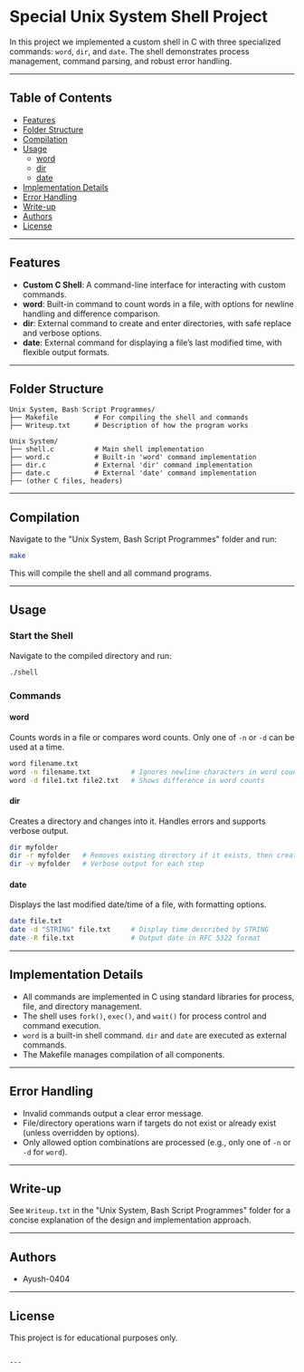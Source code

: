 # Special Unix System Shell Project

In this project we implemented a custom shell in C with three specialized commands: `word`, `dir`, and `date`. The shell demonstrates process management, command parsing, and robust error handling.

---

## Table of Contents

- [Features](#features)
- [Folder Structure](#folder-structure)
- [Compilation](#compilation)
- [Usage](#usage)
  - [word](#word)
  - [dir](#dir)
  - [date](#date)
- [Implementation Details](#implementation-details)
- [Error Handling](#error-handling)
- [Write-up](#write-up)
- [Authors](#authors)
- [License](#license)

---

## Features

- **Custom C Shell**: A command-line interface for interacting with custom commands.
- **word**: Built-in command to count words in a file, with options for newline handling and difference comparison.
- **dir**: External command to create and enter directories, with safe replace and verbose options.
- **date**: External command for displaying a file’s last modified time, with flexible output formats.

---

## Folder Structure

```
Unix System, Bash Script Programmes/
├── Makefile         # For compiling the shell and commands
├── Writeup.txt      # Description of how the program works

Unix System/
├── shell.c          # Main shell implementation
├── word.c           # Built-in 'word' command implementation
├── dir.c            # External 'dir' command implementation
├── date.c           # External 'date' command implementation
├── (other C files, headers)
```

---

## Compilation

Navigate to the "Unix System, Bash Script Programmes" folder and run:

```sh
make
```

This will compile the shell and all command programs.

---

## Usage

### Start the Shell

Navigate to the compiled directory and run:

```sh
./shell
```

### Commands

#### word

Counts words in a file or compares word counts. Only one of `-n` or `-d` can be used at a time.

```sh
word filename.txt
word -n filename.txt          # Ignores newline characters in word count
word -d file1.txt file2.txt   # Shows difference in word counts
```

#### dir

Creates a directory and changes into it. Handles errors and supports verbose output.

```sh
dir myfolder
dir -r myfolder   # Removes existing directory if it exists, then creates it
dir -v myfolder   # Verbose output for each step
```

#### date

Displays the last modified date/time of a file, with formatting options.

```sh
date file.txt
date -d "STRING" file.txt     # Display time described by STRING
date -R file.txt              # Output date in RFC 5322 format
```

---

## Implementation Details

- All commands are implemented in C using standard libraries for process, file, and directory management.
- The shell uses `fork()`, `exec()`, and `wait()` for process control and command execution.
- `word` is a built-in shell command. `dir` and `date` are executed as external commands.
- The Makefile manages compilation of all components.

---

## Error Handling

- Invalid commands output a clear error message.
- File/directory operations warn if targets do not exist or already exist (unless overridden by options).
- Only allowed option combinations are processed (e.g., only one of `-n` or `-d` for `word`).

---

## Write-up

See `Writeup.txt` in the "Unix System, Bash Script Programmes" folder for a concise explanation of the design and implementation approach.

---

## Authors

- Ayush-0404

---

## License

This project is for educational purposes only.
```

---

